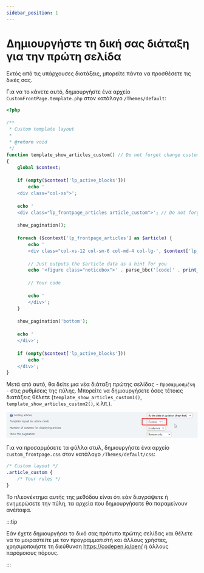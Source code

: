 ```yaml
---
sidebar_position: 1
---
```


# Δημιουργήστε τη δική σας διάταξη για την πρώτη σελίδα

Εκτός από τις υπάρχουσες διατάξεις, μπορείτε πάντα να προσθέσετε τις δικές σας.

Για να το κάνετε αυτό, δημιουργήστε ένα αρχείο `CustomFrontPage.template.php` στον κατάλογο `/Themes/default`:

```php {8,17}
<?php

/**
 * Custom template layout
 *
 * @return void
 */
function template_show_articles_custom() // Do not forget change custom name *custom* for your layout
{
    global $context;

    if (empty($context['lp_active_blocks']))
        echo '
    <div class="col-xs">';

    echo '
    <div class="lp_frontpage_articles article_custom">'; // Do not forget change custom class *article_custom* for your layout

    show_pagination();

    foreach ($context['lp_frontpage_articles'] as $article) {
        echo '
        <div class="col-xs-12 col-sm-6 col-md-4 col-lg-', $context['lp_frontpage_num_columns'], ' col-xl-', $context['lp_frontpage_num_columns'], '">';

        // Just outputs the $article data as a hint for you
        echo '<figure class="noticebox">' . parse_bbc('[code]' . print_r($article, true) . '[/code]') . '</figure>';

        // Your code

        echo '
        </div>';
    }

    show_pagination('bottom');

    echo '
    </div>';

    if (empty($context['lp_active_blocks']))
        echo '
    </div>';
}

```

Μετά από αυτό, θα δείτε μια νέα διάταξη πρώτης σελίδας - `Προσαρμοσμένη` - στις ρυθμίσεις της πύλης. Μπορείτε να δημιουργήσετε όσες τέτοιες διατάξεις θέλετε (`template_show_articles_custom1()`, `template_show_articles_custom2()`, κ.λπ.).

![Επιλέξτε προσαρμοσμένο πρότυπο](set_custom_template.png)

Για να προσαρμόσετε τα φύλλα στυλ, δημιουργήστε ένα αρχείο `custom_frontpage.css` στον κατάλογο `/Themes/default/css`:

```css {3}
/* Custom layout */
.article_custom {
    /* Your rules */
}
```

Το πλεονέκτημα αυτής της μεθόδου είναι ότι εάν διαγράψετε ή ενημερώσετε την πύλη, τα αρχεία που δημιουργήσατε θα παραμείνουν ανέπαφα.

:::tip

Εάν έχετε δημιουργήσει το δικό σας πρότυπο πρώτης σελίδας και θέλετε να το μοιραστείτε με τον προγραμματιστή και άλλους χρήστες, χρησιμοποιήστε τη διεύθυνση https://codepen.io/pen/ ή άλλους παρόμοιους πόρους.

:::
